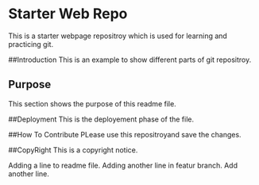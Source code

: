 # Starter Web Repo
 This is a starter webpage repositroy which is used for learning and practicing git.
 
##Introduction
This is an example to show different parts of git repositroy.

## Purpose
 This section shows the purpose of this readme file.

##Deployment
This is the deployement phase of the file.

##How To Contribute
PLease use this repositroyand save the changes.

##CopyRight
This is a copyright notice.

Adding a line to readme file.
Adding another line in featur branch.
Add another line.